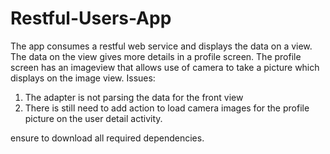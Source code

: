 # Restful-Users-App
The app consumes a restful web service and displays the data on a view. 
The data on the view gives more details in a profile screen. 
The profile screen has an imageview that allows use of camera to take a picture
which displays on the image view. 
Issues: 
1. The adapter is not parsing the data for the front view
2. There is still need to add action to load camera images for the profile picture on the user detail activity. 


ensure to download all required dependencies. 
